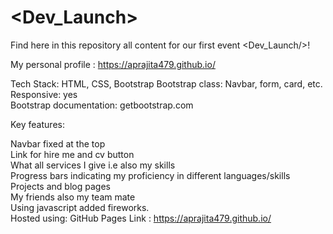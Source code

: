 # <Dev_Launch>
Find here in this repository all content for our first event <Dev_Launch/>!

My personal profile : https://aprajita479.github.io/    

Tech Stack: HTML, CSS, Bootstrap Bootstrap class: Navbar, form, card, etc.   
Responsive: yes   
Bootstrap documentation: getbootstrap.com

Key features:

Navbar fixed at the top    
Link for hire me and cv button      
What all services I give i.e also my skills       
Progress bars indicating my proficiency in different  languages/skills       
Projects and blog pages    
My friends also my team mate       
Using javascript added fireworks.         
Hosted using: GitHub Pages Link :  https://aprajita479.github.io/
